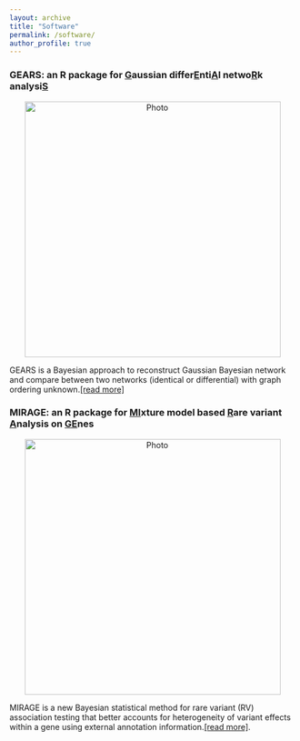 ```yaml
---
layout: archive
title: "Software"
permalink: /software/
author_profile: true
---
```


### GEARS: an R package for  <ins>G</ins>aussian differ<ins>E</ins>nti<ins>A</ins>l netwo<ins>R</ins>k analysi<ins>S</ins>

<p align="center">
  <img src="https://han16.github.io/shengtonghan.github.io/images/gears.png?raw=true" alt="Photo" style="width: 450px;"/> 
</p>

GEARS is a Bayesian approach to reconstruct Gaussian Bayesian network and compare between two networks (identical or differential) with graph ordering unknown.[[read more]](https://github.com/han16/GEARS)

### MIRAGE: an R package for <ins>MI</ins>xture model based <ins>R</ins>are variant <ins>A</ins>nalysis on <ins>GE</ins>nes

<p align="center">
  <img src="https://han16.github.io/shengtonghan.github.io/images/MIRAGEworkflow.png?raw=true" alt="Photo" style="width: 450px;"/> 
</p>

MIRAGE is a new Bayesian statistical method for rare variant (RV) association testing that better accounts for heterogeneity of variant effects within a gene using external annotation information.[[read more]](https://xinhe-lab.github.io/mirage/index.html). 
